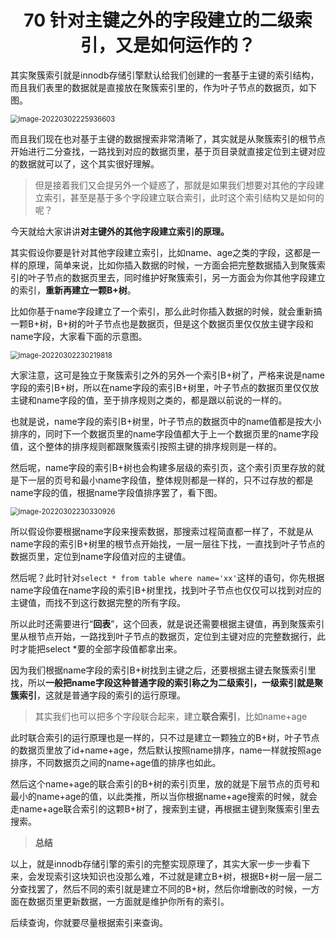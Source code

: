 <h1 align="center">70 针对主键之外的字段建立的二级索引，又是如何运作的？</h1>



其实聚簇索引就是innodb存储引擎默认给我们创建的一套基于主键的索引结构，而且我们表里的数据就是直接放在聚簇索引里的，作为叶子节点的数据页，如下图。

<img src="https://studyimages.oss-cn-beijing.aliyuncs.com/img/mysql/64-108/image-20220302225936603.png" alt="image-20220302225936603" style="zoom:80%;" />

而且我们现在也对基于主键的数据搜索非常清晰了，其实就是从聚簇索引的根节点开始进行二分查找，一路找到对应的数据页里，基于页目录就直接定位到主键对应的数据就可以了，这个其实很好理解。

> 但是接着我们又会提另外一个疑惑了，那就是如果我们想要对其他的字段建立索引，甚至是基于多个字段建立联合索引，此时这个索引结构又是如何的呢？

今天就给大家讲讲**对主键外的其他字段建立索引的原理。**

其实假设你要是针对其他字段建立索引，比如name、age之类的字段，这都是一样的原理，简单来说，比如你插入数据的时候，一方面会把完整数据插入到聚簇索引的叶子节点的数据页里去，同时维护好聚簇索引，另一方面会为你其他字段建立的索引，**重新再建立一颗B+树**。

比如你基于name字段建立了一个索引，那么此时你插入数据的时候，就会重新搞一颗B+树，B+树的叶子节点也是数据页，但是这个数据页里仅仅放主键字段和name字段，大家看下面的示意图。

<img src="https://studyimages.oss-cn-beijing.aliyuncs.com/img/mysql/64-108/image-20220302230219818.png" alt="image-20220302230219818" style="zoom:80%;" />

大家注意，这可是独立于聚簇索引之外的另外一个索引B+树了，严格来说是name字段的索引B+树，所以在name字段的索引B+树里，叶子节点的数据页里仅仅放主键和name字段的值，至于排序规则之类的，都是跟以前说的一样的。

也就是说，name字段的索引B+树里，叶子节点的数据页中的name值都是按大小排序的，同时下一个数据页里的name字段值都大于上一个数据页里的name字段值，这个整体的排序规则都跟聚簇索引按照主键的排序规则是一样的。

然后呢，name字段的索引B+树也会构建多层级的索引页，这个索引页里存放的就是下一层的页号和最小name字段值，整体规则都是一样的，只不过存放的都是name字段的值，根据name字段值排序罢了，看下图。

<img src="https://studyimages.oss-cn-beijing.aliyuncs.com/img/mysql/64-108/image-20220302230330926.png" alt="image-20220302230330926" style="zoom:80%;" />

所以假设你要根据name字段来搜索数据，那搜索过程简直都一样了，不就是从name字段的索引B+树里的根节点开始找，一层一层往下找，一直找到叶子节点的数据页里，定位到name字段值对应的主键值。

然后呢？此时针对`select * from table where name='xx'`这样的语句，你先根据name字段值在name字段的索引B+树里找，找到叶子节点也仅仅可以找到对应的主键值，而找不到这行数据完整的所有字段。

所以此时还需要进行“**回表**”，这个回表，就是说还需要根据主键值，再到聚簇索引里从根节点开始，一路找到叶子节点的数据页，定位到主键对应的完整数据行，此时才能把select *要的全部字段值都拿出来。

因为我们根据name字段的索引B+树找到主键之后，还要根据主键去聚簇索引里找，所以**一般把name字段这种普通字段的索引称之为二级索引，一级索引就是聚簇索引**，这就是普通字段的索引的运行原理。

> 其实我们也可以把多个字段联合起来，建立**联合索引**，比如name+age

此时联合索引的运行原理也是一样的，只不过是建立一颗独立的B+树，叶子节点的数据页里放了id+name+age，然后默认按照name排序，name一样就按照age排序，不同数据页之间的name+age值的排序也如此。

然后这个name+age的联合索引的B+树的索引页里，放的就是下层节点的页号和最小的name+age的值，以此类推，所以当你根据name+age搜索的时候，就会走name+age联合索引的这颗B+树了，搜索到主键，再根据主键到聚簇索引里去搜索。

> **总结**

以上，就是innodb存储引擎的索引的完整实现原理了，其实大家一步一步看下来，会发现索引这块知识也没那么难，不过就是建立B+树，根据B+树一层一层二分查找罢了，然后不同的索引就是建立不同的B+树，然后你增删改的时候，一方面在数据页里更新数据，一方面就是维护你所有的索引。

后续查询，你就要尽量根据索引来查询。

